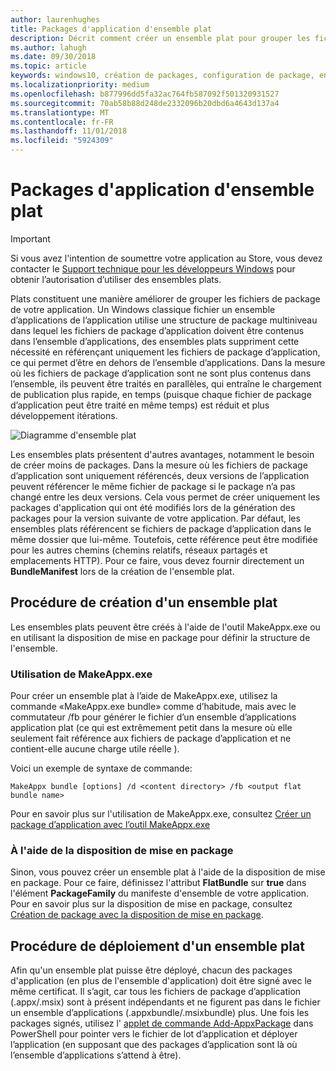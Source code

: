 ```yaml
---
author: laurenhughes
title: Packages d'application d'ensemble plat
description: Décrit comment créer un ensemble plat pour grouper les fichiers du package .appx de votre application avec des références vers vos packages d'application.
ms.author: lahugh
ms.date: 09/30/2018
ms.topic: article
keywords: windows10, création de packages, configuration de package, ensemble plat
ms.localizationpriority: medium
ms.openlocfilehash: b877996dd5fa32ac764fb587092f501320931527
ms.sourcegitcommit: 70ab58b88d248de2332096b20dbd6a4643d137a4
ms.translationtype: MT
ms.contentlocale: fr-FR
ms.lasthandoff: 11/01/2018
ms.locfileid: "5924309"
---
```

# <a name="flat-bundle-app-packages"></a>Packages d'application d'ensemble plat 

> [!IMPORTANT]
> Si vous avez l'intention de soumettre votre application au Store, vous devez contacter le [Support technique pour les développeurs Windows](https://developer.microsoft.com/windows/support) pour obtenir l’autorisation d’utiliser des ensembles plats.

Plats constituent une manière améliorer de grouper les fichiers de package de votre application. Un Windows classique fichier un ensemble d’applications de l’application utilise une structure de package multiniveau dans lequel les fichiers de package d’application doivent être contenus dans l’ensemble d’applications, des ensembles plats suppriment cette nécessité en référençant uniquement les fichiers de package d’application, ce qui permet d’être en dehors de l’ensemble d’applications. Dans la mesure où les fichiers de package d’application sont ne sont plus contenus dans l’ensemble, ils peuvent être traités en parallèles, qui entraîne le chargement de publication plus rapide, en temps (puisque chaque fichier de package d’application peut être traité en même temps) est réduit et plus développement itérations.

![Diagramme d'ensemble plat](images/bundle-combined.png)

Les ensembles plats présentent d'autres avantages, notamment le besoin de créer moins de packages. Dans la mesure où les fichiers de package d’application sont uniquement référencés, deux versions de l’application peuvent référencer le même fichier de package si le package n’a pas changé entre les deux versions. Cela vous permet de créer uniquement les packages d'application qui ont été modifiés lors de la génération des packages pour la version suivante de votre application.
Par défaut, les ensembles plats référencent se fichiers de package d’application dans le même dossier que lui-même. Toutefois, cette référence peut être modifiée pour les autres chemins (chemins relatifs, réseaux partagés et emplacements HTTP). Pour ce faire, vous devez fournir directement un **BundleManifest** lors de la création de l'ensemble plat. 

## <a name="how-to-create-a-flat-bundle"></a>Procédure de création d'un ensemble plat

Les ensembles plats peuvent être créés à l'aide de l'outil MakeAppx.exe ou en utilisant la disposition de mise en package pour définir la structure de l'ensemble.

### <a name="using-makeappxexe"></a>Utilisation de MakeAppx.exe
Pour créer un ensemble plat à l’aide de MakeAppx.exe, utilisez la commande «MakeAppx.exe bundle» comme d’habitude, mais avec le commutateur /fb pour générer le fichier d’un ensemble d’applications application plat (ce qui est extrêmement petit dans la mesure où elle seulement fait référence aux fichiers de package d’application et ne contient-elle aucune charge utile réelle ). 

Voici un exemple de syntaxe de commande:

```syntax
MakeAppx bundle [options] /d <content directory> /fb <output flat bundle name>
```

Pour en savoir plus sur l'utilisation de MakeAppx.exe, consultez [Créer un package d’application avec l’outil MakeAppx.exe](https://docs.microsoft.com/windows/uwp/packaging/create-app-package-with-makeappx-tool)

### <a name="using-packaging-layout"></a>À l'aide de la disposition de mise en package
Sinon, vous pouvez créer un ensemble plat à l'aide de la disposition de mise en package. Pour ce faire, définissez l'attribut **FlatBundle** sur **true** dans l'élément **PackageFamily** du manifeste d'ensemble de votre application. Pour en savoir plus sur la disposition de mise en package, consultez [Création de package avec la disposition de mise en package](packaging-layout.md).

## <a name="how-to-deploy-a-flat-bundle"></a>Procédure de déploiement d'un ensemble plat 
Afin qu'un ensemble plat puisse être déployé, chacun des packages d'application (en plus de l'ensemble d'application) doit être signé avec le même certificat. Il s’agit, car tous les fichiers de package d’application (.appx/.msix) sont à présent indépendants et ne figurent pas dans le fichier un ensemble d’applications (.appxbundle/.msixbundle) plus. Une fois les packages signés, utilisez l' [applet de commande Add-AppxPackage](https://docs.microsoft.com/powershell/module/appx/add-appxpackage?view=win10-ps) dans PowerShell pour pointer vers le fichier de lot d’application et déployer l’application (en supposant que des packages d’application sont là où l’ensemble d’applications s’attend à être). 